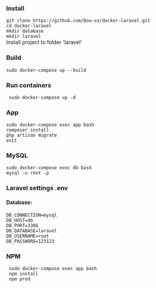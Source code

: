 ### Install
```git clone https://github.com/Dou-xx/docker-laravel.git```
<br>
```cd docker-laravel```
<br>
```mkdir database```
<br>
```mkdir laravel```
<br>
Install project to folder 'laravel'
### Build
``` sudo docker-compose up --build ```
### Run containers
``` sudo docker-compose up -d```
### App
```sudo docker-compose exec app bash```
<br>
``` composer install ```
<br>
``` php artisan migrate ```
<br>
``` exit ```
### MySQL
```sudo docker-compose exec db bash```
<br>
```mysql -u root -p```
### Laravel settings .env
#### Database:
```
DB_CONNECTION=mysql
DB_HOST=db
DB_PORT=3306
DB_DATABASE=laravel
DB_USERNAME=root
DB_PASSWORD=123123
```

### NPM
``` sudo docker-compose exec app bash```
<br>
``` npm install```
<br>
``` npm prod```
